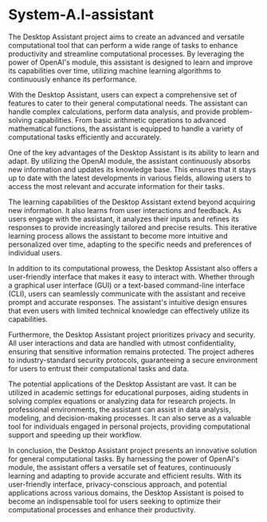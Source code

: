 # System-A.I-assistant

The Desktop Assistant project aims to create an advanced and versatile computational tool that can perform a wide range of tasks to enhance productivity and streamline computational processes. By leveraging the power of OpenAI's module, this assistant is designed to learn and improve its capabilities over time, utilizing machine learning algorithms to continuously enhance its performance.

With the Desktop Assistant, users can expect a comprehensive set of features to cater to their general computational needs. The assistant can handle complex calculations, perform data analysis, and provide problem-solving capabilities. From basic arithmetic operations to advanced mathematical functions, the assistant is equipped to handle a variety of computational tasks efficiently and accurately.

One of the key advantages of the Desktop Assistant is its ability to learn and adapt. By utilizing the OpenAI module, the assistant continuously absorbs new information and updates its knowledge base. This ensures that it stays up to date with the latest developments in various fields, allowing users to access the most relevant and accurate information for their tasks.

The learning capabilities of the Desktop Assistant extend beyond acquiring new information. It also learns from user interactions and feedback. As users engage with the assistant, it analyzes their inputs and refines its responses to provide increasingly tailored and precise results. This iterative learning process allows the assistant to become more intuitive and personalized over time, adapting to the specific needs and preferences of individual users.

In addition to its computational prowess, the Desktop Assistant also offers a user-friendly interface that makes it easy to interact with. Whether through a graphical user interface (GUI) or a text-based command-line interface (CLI), users can seamlessly communicate with the assistant and receive prompt and accurate responses. The assistant's intuitive design ensures that even users with limited technical knowledge can effectively utilize its capabilities.

Furthermore, the Desktop Assistant project prioritizes privacy and security. All user interactions and data are handled with utmost confidentiality, ensuring that sensitive information remains protected. The project adheres to industry-standard security protocols, guaranteeing a secure environment for users to entrust their computational tasks and data.

The potential applications of the Desktop Assistant are vast. It can be utilized in academic settings for educational purposes, aiding students in solving complex equations or analyzing data for research projects. In professional environments, the assistant can assist in data analysis, modeling, and decision-making processes. It can also serve as a valuable tool for individuals engaged in personal projects, providing computational support and speeding up their workflow.

In conclusion, the Desktop Assistant project presents an innovative solution for general computational tasks. By harnessing the power of OpenAI's module, the assistant offers a versatile set of features, continuously learning and adapting to provide accurate and efficient results. With its user-friendly interface, privacy-conscious approach, and potential applications across various domains, the Desktop Assistant is poised to become an indispensable tool for users seeking to optimize their computational processes and enhance their productivity.
